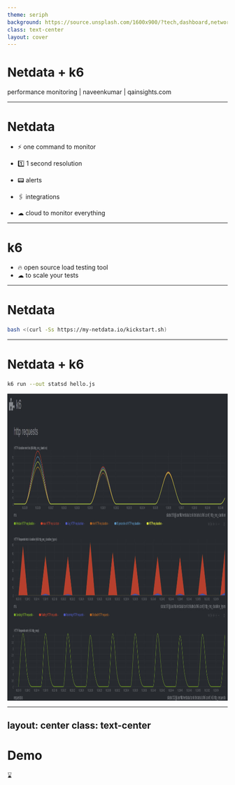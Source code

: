 ```yaml
---
theme: seriph
background: https://source.unsplash.com/1600x900/?tech,dashboard,network,code
class: text-center
layout: cover
---
```


# Netdata + k6

performance monitoring | naveenkumar | qainsights.com

---

# Netdata


- ⚡ one command to monitor

- 1️⃣ 1 second resolution

- 📟 alerts

- 🖇 integrations

- ☁ cloud to monitor everything

---

# k6


- 🔥 open source load testing tool
- ☁ to scale your tests

---

# Netdata

```bash 
bash <(curl -Ss https://my-netdata.io/kickstart.sh)
```

---

# Netdata + k6

```bash 
k6 run --out statsd hello.js
```
<img src="/youtube/netdata-k6/QAInsights-0135.jpg" width="700" height="700" align="center"/>

---
layout: center
class: text-center
---

# Demo

⌛ 

